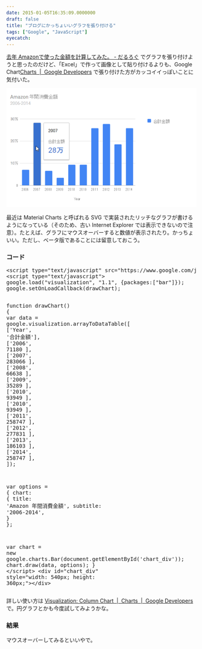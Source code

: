 ```yaml
---
date: 2015-01-05T16:35:09.0000000
draft: false
title: "ブログにかっちょいいグラフを張り付ける"
tags: ["Google", "JavaScript"]
eyecatch: 
---
```

<p><a href="https://blog.daruyanagi.jp/entry/2015/01/04/000000">&#x53BB;&#x5E74; Amazon&#x3067;&#x4F7F;&#x3063;&#x305F;&#x91D1;&#x984D;&#x3092;&#x8A08;&#x7B97;&#x3057;&#x3066;&#x307F;&#x305F;&#x3002; - &#x3060;&#x308B;&#x308D;&#x3050;</a> でグラフを張り付けようと思ったのだけど、「Excel」で作って画像として貼り付けるよりも、Google Chart<a href="https://developers.google.com/chart/">Charts &nbsp;|&nbsp; Google Developers</a> で張り付けた方がカッコイイっぽいことに気付いた。</p><p><span itemscope itemtype="http://schema.org/Photograph"><img src="20150105162759.png" alt="f:id:daruyanagi:20150105162759p:plain" title="f:id:daruyanagi:20150105162759p:plain" class="hatena-fotolife" itemprop="image"></span></p><p>最近は Material Charts と呼ばれる SVG で実装されたリッチなグラフが書けるようになっている（そのため、古い Internet Explorer では表示できないので注意）。たとえば、グラフにマウスオーバーすると数値が表示されたり。かっちょいい。ただし、ベータ版であることには留意しておこう。</p>

<div class="section">
<h3>コード</h3>
<pre class="code lang-javascript" data-lang="javascript" data-unlink>&lt;script type=<span class="synConstant">&quot;text/javascript&quot;</span> src=<span class="synConstant">&quot;https://www.google.com/jsapi&quot;</span>&gt;&lt;/script&gt;
&lt;script type=<span class="synConstant">&quot;text/javascript&quot;</span>&gt;
google.load(<span class="synConstant">&quot;visualization&quot;</span>, <span class="synConstant">&quot;1.1&quot;</span>, <span class="synIdentifier">{</span>packages:<span class="synIdentifier">[</span><span class="synConstant">&quot;bar&quot;</span><span class="synIdentifier">]}</span>);
google.setOnLoadCallback(drawChart);

<span class="synIdentifier">function</span> drawChart() <span class="synIdentifier">{</span>
<span class="synIdentifier">var</span> data = google.visualization.arrayToDataTable(<span class="synIdentifier">[</span>
<span class="synIdentifier">[</span><span class="synConstant">'Year'</span>, <span class="synConstant">'合計金額'</span><span class="synIdentifier">]</span>,
<span class="synIdentifier">[</span><span class="synConstant">'2006'</span>, 71180 <span class="synIdentifier">]</span>,
<span class="synIdentifier">[</span><span class="synConstant">'2007'</span>, 283066 <span class="synIdentifier">]</span>,
<span class="synIdentifier">[</span><span class="synConstant">'2008'</span>, 66638 <span class="synIdentifier">]</span>,
<span class="synIdentifier">[</span><span class="synConstant">'2009'</span>, 35289 <span class="synIdentifier">]</span>,
<span class="synIdentifier">[</span><span class="synConstant">'2010'</span>, 93949 <span class="synIdentifier">]</span>,
<span class="synIdentifier">[</span><span class="synConstant">'2010'</span>, 93949 <span class="synIdentifier">]</span>,
<span class="synIdentifier">[</span><span class="synConstant">'2011'</span>, 258747 <span class="synIdentifier">]</span>,
<span class="synIdentifier">[</span><span class="synConstant">'2012'</span>, 277831 <span class="synIdentifier">]</span>,
<span class="synIdentifier">[</span><span class="synConstant">'2013'</span>, 186103  <span class="synIdentifier">]</span>,
<span class="synIdentifier">[</span><span class="synConstant">'2014'</span>, 258747 <span class="synIdentifier">]</span>,
<span class="synIdentifier">]</span>);

<span class="synIdentifier">var</span> options = <span class="synIdentifier">{</span>
chart: <span class="synIdentifier">{</span>
title: <span class="synConstant">'Amazon 年間消費金額'</span>,
subtitle: <span class="synConstant">'2006-2014'</span>,
<span class="synIdentifier">}</span>
<span class="synIdentifier">}</span>;

<span class="synIdentifier">var</span> chart = <span class="synStatement">new</span> google.charts.Bar(<span class="synStatement">document</span>.getElementById(<span class="synConstant">'chart_div'</span>));
chart.draw(data, options);
<span class="synIdentifier">}</span>
&lt;/script&gt;
&lt;div id=<span class="synConstant">&quot;chart_div&quot;</span> style=<span class="synConstant">&quot;width: 540px; height: 360px;&quot;</span>&gt;&lt;/div&gt;
</pre><p>詳しい使い方は <a href="https://developers.google.com/chart/interactive/docs/gallery/columnchart">Visualization: Column Chart &nbsp;|&nbsp; Charts &nbsp;|&nbsp; Google Developers</a> で。円グラフとかも今度試してみようかな。</p>

</div>
<div class="section">
<h3>結果</h3>
<p>マウスオーバーしてみるといいやで。</p>

<script type="text/javascript" src="https://www.google.com/jsapi"></script>
<script type="text/javascript">
google.load("visualization", "1.1", {packages:["bar"]});
google.setOnLoadCallback(drawChart);

function drawChart() {
var data = google.visualization.arrayToDataTable([
['Year', '合計金額'],
['2006', 71180 ],
['2007', 283066 ],
['2008', 66638 ],
['2009', 35289 ],
['2010', 93949 ],
['2010', 93949 ],
['2011', 258747 ],
['2012', 277831 ],
['2013', 186103  ],
['2014', 258747 ],
]);

var options = {
chart: {
title: 'Amazon 年間消費金額',
subtitle: '2006-2014',
}
};

var chart = new google.charts.Bar(document.getElementById('chart_div'));
chart.draw(data, options);
}
</script>

<div id="chart_div" style="width: 540px; height: 360px;"></div>

</div>